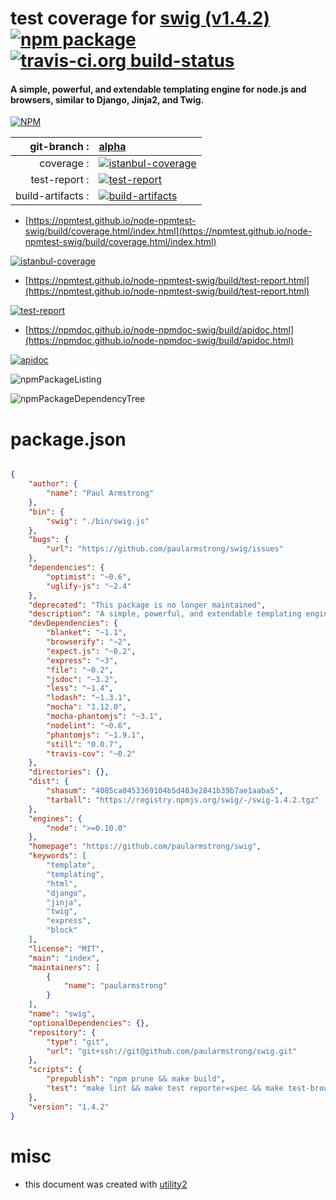 # test coverage for  [swig (v1.4.2)](https://github.com/paularmstrong/swig)  [![npm package](https://img.shields.io/npm/v/npmtest-swig.svg?style=flat-square)](https://www.npmjs.org/package/npmtest-swig) [![travis-ci.org build-status](https://api.travis-ci.org/npmtest/node-npmtest-swig.svg)](https://travis-ci.org/npmtest/node-npmtest-swig)
#### A simple, powerful, and extendable templating engine for node.js and browsers, similar to Django, Jinja2, and Twig.

[![NPM](https://nodei.co/npm/swig.png?downloads=true&downloadRank=true&stars=true)](https://www.npmjs.com/package/swig)

| git-branch : | [alpha](https://github.com/npmtest/node-npmtest-swig/tree/alpha)|
|--:|:--|
| coverage : | [![istanbul-coverage](https://npmtest.github.io/node-npmtest-swig/build/coverage.badge.svg)](https://npmtest.github.io/node-npmtest-swig/build/coverage.html/index.html)|
| test-report : | [![test-report](https://npmtest.github.io/node-npmtest-swig/build/test-report.badge.svg)](https://npmtest.github.io/node-npmtest-swig/build/test-report.html)|
| build-artifacts : | [![build-artifacts](https://npmtest.github.io/node-npmtest-swig/glyphicons_144_folder_open.png)](https://github.com/npmtest/node-npmtest-swig/tree/gh-pages/build)|

- [https://npmtest.github.io/node-npmtest-swig/build/coverage.html/index.html](https://npmtest.github.io/node-npmtest-swig/build/coverage.html/index.html)

[![istanbul-coverage](https://npmtest.github.io/node-npmtest-swig/build/screenCapture.buildCi.browser.%252Ftmp%252Fbuild%252Fcoverage.lib.html.png)](https://npmtest.github.io/node-npmtest-swig/build/coverage.html/index.html)

- [https://npmtest.github.io/node-npmtest-swig/build/test-report.html](https://npmtest.github.io/node-npmtest-swig/build/test-report.html)

[![test-report](https://npmtest.github.io/node-npmtest-swig/build/screenCapture.buildCi.browser.%252Ftmp%252Fbuild%252Ftest-report.html.png)](https://npmtest.github.io/node-npmtest-swig/build/test-report.html)

- [https://npmdoc.github.io/node-npmdoc-swig/build/apidoc.html](https://npmdoc.github.io/node-npmdoc-swig/build/apidoc.html)

[![apidoc](https://npmdoc.github.io/node-npmdoc-swig/build/screenCapture.buildCi.browser.%252Ftmp%252Fbuild%252Fapidoc.html.png)](https://npmdoc.github.io/node-npmdoc-swig/build/apidoc.html)

![npmPackageListing](https://npmtest.github.io/node-npmtest-swig/build/screenCapture.npmPackageListing.svg)

![npmPackageDependencyTree](https://npmtest.github.io/node-npmtest-swig/build/screenCapture.npmPackageDependencyTree.svg)



# package.json

```json

{
    "author": {
        "name": "Paul Armstrong"
    },
    "bin": {
        "swig": "./bin/swig.js"
    },
    "bugs": {
        "url": "https://github.com/paularmstrong/swig/issues"
    },
    "dependencies": {
        "optimist": "~0.6",
        "uglify-js": "~2.4"
    },
    "deprecated": "This package is no longer maintained",
    "description": "A simple, powerful, and extendable templating engine for node.js and browsers, similar to Django, Jinja2, and Twig.",
    "devDependencies": {
        "blanket": "~1.1",
        "browserify": "~2",
        "expect.js": "~0.2",
        "express": "~3",
        "file": "~0.2",
        "jsdoc": "~3.2",
        "less": "~1.4",
        "lodash": "~1.3.1",
        "mocha": "1.12.0",
        "mocha-phantomjs": "~3.1",
        "nodelint": "~0.6",
        "phantomjs": "~1.9.1",
        "still": "0.0.7",
        "travis-cov": "~0.2"
    },
    "directories": {},
    "dist": {
        "shasum": "4085ca0453369104b5d483e2841b39b7ae1aaba5",
        "tarball": "https://registry.npmjs.org/swig/-/swig-1.4.2.tgz"
    },
    "engines": {
        "node": ">=0.10.0"
    },
    "homepage": "https://github.com/paularmstrong/swig",
    "keywords": [
        "template",
        "templating",
        "html",
        "django",
        "jinja",
        "twig",
        "express",
        "block"
    ],
    "license": "MIT",
    "main": "index",
    "maintainers": [
        {
            "name": "paularmstrong"
        }
    ],
    "name": "swig",
    "optionalDependencies": {},
    "repository": {
        "type": "git",
        "url": "git+ssh://git@github.com/paularmstrong/swig.git"
    },
    "scripts": {
        "prepublish": "npm prune && make build",
        "test": "make lint && make test reporter=spec && make test-browser && make coverage cov-reporter=travis-cov"
    },
    "version": "1.4.2"
}
```



# misc
- this document was created with [utility2](https://github.com/kaizhu256/node-utility2)

